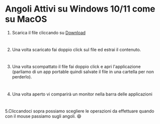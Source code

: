 # Angoli Attivi su Windows 10/11 come su MacOS

1. Scarica il file cliccando su [Download](https://github.com/vhanla/winxcorners/releases/tag/1.2b)

#

2. Una volta scaricato fai doppio click sul file ed estrai il contenuto.

#

3. Una volta scompattato il file fai doppio click e apri l'applicazione (parliamo di un app portable quindi salvate il file in una cartella per non perderlo).

#

4. Una volta aperto vi comparirà un monitor nella barra delle applicazioni

#

5.Cliccandoci sopra possiamo scegliere le operazioni da effettuare quando con il mouse passiamo sugli angoli. :smile:

#
